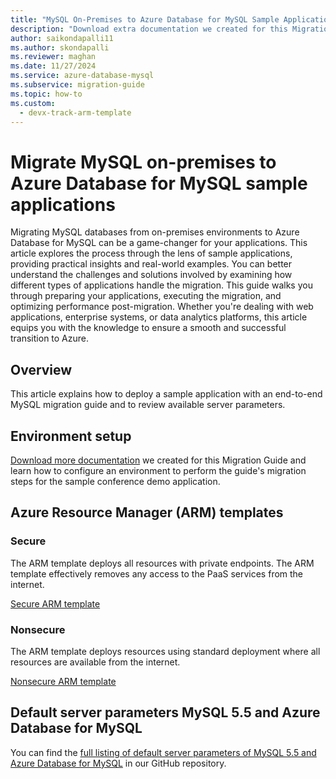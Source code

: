 ```yaml
---
title: "MySQL On-Premises to Azure Database for MySQL Sample Applications"
description: "Download extra documentation we created for this Migration Guide and learn how to configure."
author: saikondapalli11
ms.author: skondapalli
ms.reviewer: maghan
ms.date: 11/27/2024
ms.service: azure-database-mysql
ms.subservice: migration-guide
ms.topic: how-to
ms.custom:
  - devx-track-arm-template
---
```


# Migrate MySQL on-premises to Azure Database for MySQL sample applications

Migrating MySQL databases from on-premises environments to Azure Database for MySQL can be a game-changer for your applications. This article explores the process through the lens of sample applications, providing practical insights and real-world examples. You can better understand the challenges and solutions involved by examining how different types of applications handle the migration. This guide walks you through preparing your applications, executing the migration, and optimizing performance post-migration. Whether you're dealing with web applications, enterprise systems, or data analytics platforms, this article equips you with the knowledge to ensure a smooth and successful transition to Azure.

## Overview

This article explains how to deploy a sample application with an end-to-end MySQL migration guide and to review available server parameters.

## Environment setup

[Download more documentation](https://github.com/Azure/azure-mysql/blob/master/MigrationGuide/MySQL%20Migration%20Guide_v1.1%20Appendix%20A.pdf) we created for this Migration Guide and learn how to configure an environment to perform the guide's migration steps for the sample conference demo application.

## Azure Resource Manager (ARM) templates

### Secure

The ARM template deploys all resources with private endpoints. The ARM template effectively removes any access to the PaaS services from the internet.

[Secure ARM template](https://github.com/Azure/azure-mysql/tree/master/MigrationGuide/arm-templates/ExampleWithMigration)

### Nonsecure

The ARM template deploys resources using standard deployment where all resources are available from the internet.

[Nonsecure ARM template](https://github.com/Azure/azure-mysql/tree/master/MigrationGuide/arm-templates/ExampleWithMigrationSecure)

## Default server parameters MySQL 5.5 and Azure Database for MySQL

You can find the [full listing of default server parameters of MySQL 5.5 and Azure Database for MySQL](https://github.com/Azure/azure-mysql/blob/master/MigrationGuide/MySQL%20Migration%20Guide_v1.1%20Appendix%20C.pdf) in our GitHub repository.
